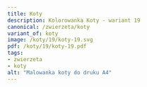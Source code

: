 ```yaml
---
title: Koty
description: Kolorowanka Koty - wariant 19
canonical: /zwierzeta/koty
variant_of: koty
image: /koty/19/koty-19.svg
pdf: /koty/19/koty-19.pdf
tags:
- zwierzeta
- koty
alt: "Malowanka koty do druku A4"
---
```

